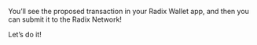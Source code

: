 You’ll see the proposed transaction in your Radix Wallet app, and then you can submit it to the Radix Network!

Let’s do it!
